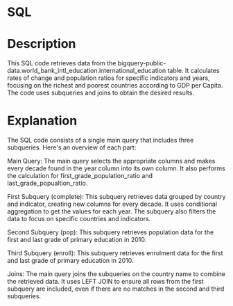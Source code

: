 # SQL 

# Description
This SQL code retrieves data from the bigquery-public-data.world_bank_intl_education.international_education table. It calculates rates of change and population ratios for specific indicators and years, focusing on the richest and poorest countries according to GDP per Capita. The code uses subqueries and joins to obtain the desired results.

# Explanation
The SQL code consists of a single main query that includes three subqueries. Here's an overview of each part:

Main Query: The main query selects the appropriate columns and makes every decade found in the year column into its own column. It also performs the calculation for first_grade_population_ratio and last_grade_popualtion_ratio.

First Subquery (complete): This subquery retrieves data grouped by country and indicator, creating new columns for every decade. It uses conditional aggregation to get the values for each year. The subquery also filters the data to focus on specific countries and indicators.

Second Subquery (pop): This subquery retrieves population data for the first and last grade of primary education in 2010. 

Third Subquery (enroll): This subquery retrieves enrolment data for the first and last grade of primary education in 2010. 

Joins: The main query joins the subqueries on the country name to combine the retrieved data. It uses LEFT JOIN to ensure all rows from the first subquery are included, even if there are no matches in the second and third subqueries.
